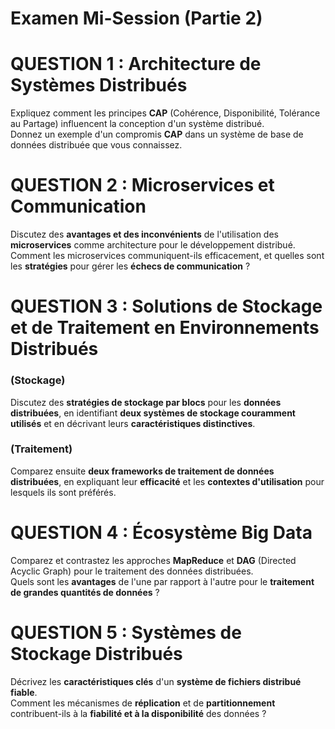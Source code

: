 # Examen Mi-Session (Partie 2)

# QUESTION 1 : Architecture de Systèmes Distribués  
Expliquez comment les principes **CAP** (Cohérence, Disponibilité, Tolérance au Partage) influencent la conception d'un système distribué.  
Donnez un exemple d'un compromis **CAP** dans un système de base de données distribuée que vous connaissez.



# QUESTION 2 : Microservices et Communication  
Discutez des **avantages et des inconvénients** de l'utilisation des **microservices** comme architecture pour le développement distribué.  
Comment les microservices communiquent-ils efficacement, et quelles sont les **stratégies** pour gérer les **échecs de communication** ?


# QUESTION 3 : Solutions de Stockage et de Traitement en Environnements Distribués  

### **(Stockage)**  
Discutez des **stratégies de stockage par blocs** pour les **données distribuées**, en identifiant **deux systèmes de stockage couramment utilisés** et en décrivant leurs **caractéristiques distinctives**.

### **(Traitement)**  
Comparez ensuite **deux frameworks de traitement de données distribuées**, en expliquant leur **efficacité** et les **contextes d'utilisation** pour lesquels ils sont préférés.



# QUESTION 4 : Écosystème Big Data  
Comparez et contrastez les approches **MapReduce** et **DAG** (Directed Acyclic Graph) pour le traitement des données distribuées.  
Quels sont les **avantages** de l'une par rapport à l'autre pour le **traitement de grandes quantités de données** ?



# QUESTION 5 : Systèmes de Stockage Distribués  
Décrivez les **caractéristiques clés** d'un **système de fichiers distribué fiable**.  
Comment les mécanismes de **réplication** et de **partitionnement** contribuent-ils à la **fiabilité et à la disponibilité** des données ?


